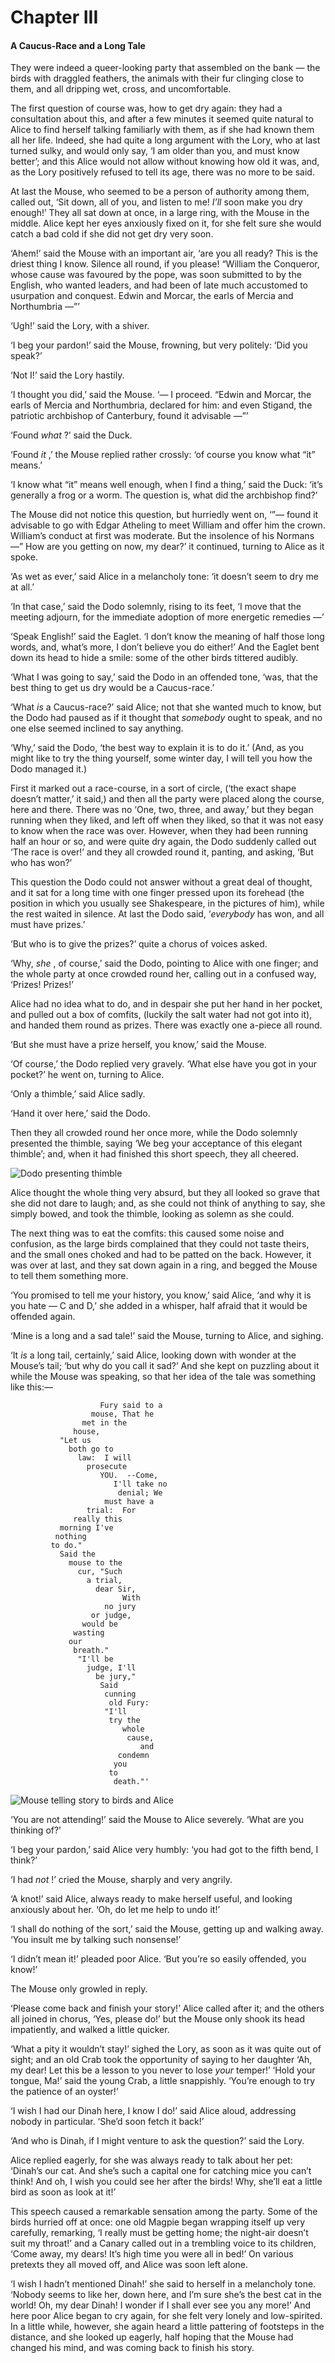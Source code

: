 # Chapter III

#### A Caucus-Race and a Long Tale

They were indeed a queer-looking party that assembled on the bank — the birds with draggled feathers, the animals with their fur clinging close to them, and all dripping wet, cross, and uncomfortable.

The first question of course was, how to get dry again: they had a consultation about this, and after a few minutes it seemed quite natural to Alice to find herself talking familiarly with them, as if she had known them all her life. Indeed, she had quite a long argument with the Lory, who at last turned sulky, and would only say, ‘I am older than you, and must know better’; and this Alice would not allow without knowing how old it was, and, as the Lory positively refused to tell its age, there was no more to be said.

At last the Mouse, who seemed to be a person of authority among them, called out, ‘Sit down, all of you, and listen to me! *I’ll* soon make you dry enough!’ They all sat down at once, in a large ring, with the Mouse in the middle. Alice kept her eyes anxiously fixed on it, for she felt sure she would catch a bad cold if she did not get dry very soon.

‘Ahem!’ said the Mouse with an important air, ‘are you all ready? This is the driest thing I know. Silence all round, if you please! “William the Conqueror, whose cause was favoured by the pope, was soon submitted to by the English, who wanted leaders, and had been of late much accustomed to usurpation and conquest. Edwin and Morcar, the earls of Mercia and Northumbria —”’

‘Ugh!’ said the Lory, with a shiver.

‘I beg your pardon!’ said the Mouse, frowning, but very politely: ‘Did you speak?’

‘Not I!’ said the Lory hastily.

‘I thought you did,’ said the Mouse. ‘— I proceed. “Edwin and Morcar, the earls of Mercia and Northumbria, declared for him: and even Stigand, the patriotic archbishop of Canterbury, found it advisable —”’

‘Found *what* ?’ said the Duck.

‘Found *it* ,’ the Mouse replied rather crossly: ‘of course you know what “it” means.’

‘I know what “it” means well enough, when I find a thing,’ said the Duck: ‘it’s generally a frog or a worm. The question is, what did the archbishop find?’

The Mouse did not notice this question, but hurriedly went on, ‘”— found it advisable to go with Edgar Atheling to meet William and offer him the crown. William’s conduct at first was moderate. But the insolence of his Normans —” How are you getting on now, my dear?’ it continued, turning to Alice as it spoke.

‘As wet as ever,’ said Alice in a melancholy tone: ‘it doesn’t seem to dry me at all.’

‘In that case,’ said the Dodo solemnly, rising to its feet, ‘I move that the meeting adjourn, for the immediate adoption of more energetic remedies —’

‘Speak English!’ said the Eaglet. ‘I don’t know the meaning of half those long words, and, what’s more, I don’t believe you do either!’ And the Eaglet bent down its head to hide a smile: some of the other birds tittered audibly.

‘What I was going to say,’ said the Dodo in an offended tone, ‘was, that the best thing to get us dry would be a Caucus-race.’

‘What *is* a Caucus-race?’ said Alice; not that she wanted much to know, but the Dodo had paused as if it thought that *somebody* ought to speak, and no one else seemed inclined to say anything.

‘Why,’ said the Dodo, ‘the best way to explain it is to do it.’ (And, as you might like to try the thing yourself, some winter day, I will tell you how the Dodo managed it.)

First it marked out a race-course, in a sort of circle, (‘the exact shape doesn’t matter,’ it said,) and then all the party were placed along the course, here and there. There was no ‘One, two, three, and away,’ but they began running when they liked, and left off when they liked, so that it was not easy to know when the race was over. However, when they had been running half an hour or so, and were quite dry again, the Dodo suddenly called out ‘The race is over!’ and they all crowded round it, panting, and asking, ‘But who has won?’

This question the Dodo could not answer without a great deal of thought, and it sat for a long time with one finger pressed upon its forehead (the position in which you usually see Shakespeare, in the pictures of him), while the rest waited in silence. At last the Dodo said, ‘*everybody* has won, and all must have prizes.’

‘But who is to give the prizes?’ quite a chorus of voices asked.

‘Why, *she* , of course,’ said the Dodo, pointing to Alice with one finger; and the whole party at once crowded round her, calling out in a confused way, ‘Prizes! Prizes!’

Alice had no idea what to do, and in despair she put her hand in her pocket, and pulled out a box of comfits, (luckily the salt water had not got into it), and handed them round as prizes. There was exactly one a-piece all round.

‘But she must have a prize herself, you know,’ said the Mouse.

‘Of course,’ the Dodo replied very gravely. ‘What else have you got in your pocket?’ he went on, turning to Alice.

‘Only a thimble,’ said Alice sadly.

‘Hand it over here,’ said the Dodo.

Then they all crowded round her once more, while the Dodo solemnly presented the thimble, saying ‘We beg your acceptance of this elegant thimble’; and, when it had finished this short speech, they all cheered.


![Dodo presenting thimble](https://zuixjs.github.io/zuix/app/content/docs/examples/alice/img/ch_3_1.png)

Alice thought the whole thing very absurd, but they all looked so grave that she did not dare to laugh; and, as she could not think of anything to say, she simply bowed, and took the thimble, looking as solemn as she could.

The next thing was to eat the comfits: this caused some noise and confusion, as the large birds complained that they could not taste theirs, and the small ones choked and had to be patted on the back. However, it was over at last, and they sat down again in a ring, and begged the Mouse to tell them something more.

‘You promised to tell me your history, you know,’ said Alice, ‘and why it is you hate — C and D,’ she added in a whisper, half afraid that it would be offended again.

‘Mine is a long and a sad tale!’ said the Mouse, turning to Alice, and sighing.

‘It *is* a long tail, certainly,’ said Alice, looking down with wonder at the Mouse’s tail; ‘but why do you call it sad?’ And she kept on puzzling about it while the Mouse was speaking, so that her idea of the tale was something like this:—

```
                    Fury said to a
                  mouse, That he
                met in the
              house,
           "Let us
             both go to
               law:  I will
                 prosecute
                    YOU.  --Come,
                       I'll take no
                        denial; We
                     must have a
                 trial:  For
              really this
           morning I've
          nothing
         to do."
           Said the
             mouse to the
               cur, "Such
                 a trial,
                   dear Sir,
                         With
                     no jury
                  or judge,
                would be
              wasting
             our
              breath."
               "I'll be
                 judge, I'll
                   be jury,"
                    Said
                     cunning
                      old Fury:
                     "I'll
                      try the
                         whole
                          cause,
                             and
                        condemn
                       you
                      to
                       death."'
```


![Mouse telling story to birds and Alice](https://zuixjs.github.io/zuix/app/content/docs/examples/alice/img/ch_3_2.png)

‘You are not attending!’ said the Mouse to Alice severely. ‘What are you thinking of?’

‘I beg your pardon,’ said Alice very humbly: ‘you had got to the fifth bend, I think?’

‘I had *not* !’ cried the Mouse, sharply and very angrily.

‘A knot!’ said Alice, always ready to make herself useful, and looking anxiously about her. ‘Oh, do let me help to undo it!’

‘I shall do nothing of the sort,’ said the Mouse, getting up and walking away. ‘You insult me by talking such nonsense!’

‘I didn’t mean it!’ pleaded poor Alice. ‘But you’re so easily offended, you know!’

The Mouse only growled in reply.

‘Please come back and finish your story!’ Alice called after it; and the others all joined in chorus, ‘Yes, please do!’ but the Mouse only shook its head impatiently, and walked a little quicker.

‘What a pity it wouldn’t stay!’ sighed the Lory, as soon as it was quite out of sight; and an old Crab took the opportunity of saying to her daughter ‘Ah, my dear! Let this be a lesson to you never to lose *your* temper!’ ‘Hold your tongue, Ma!’ said the young Crab, a little snappishly. ‘You’re enough to try the patience of an oyster!’

‘I wish I had our Dinah here, I know I do!’ said Alice aloud, addressing nobody in particular. ‘She’d soon fetch it back!’

‘And who is Dinah, if I might venture to ask the question?’ said the Lory.

Alice replied eagerly, for she was always ready to talk about her pet: ‘Dinah’s our cat. And she’s such a capital one for catching mice you can’t think! And oh, I wish you could see her after the birds! Why, she’ll eat a little bird as soon as look at it!’

This speech caused a remarkable sensation among the party. Some of the birds hurried off at once: one old Magpie began wrapping itself up very carefully, remarking, ‘I really must be getting home; the night-air doesn’t suit my throat!’ and a Canary called out in a trembling voice to its children, ‘Come away, my dears! It’s high time you were all in bed!’ On various pretexts they all moved off, and Alice was soon left alone.

‘I wish I hadn’t mentioned Dinah!’ she said to herself in a melancholy tone. ‘Nobody seems to like her, down here, and I’m sure she’s the best cat in the world! Oh, my dear Dinah! I wonder if I shall ever see you any more!’ And here poor Alice began to cry again, for she felt very lonely and low-spirited. In a little while, however, she again heard a little pattering of footsteps in the distance, and she looked up eagerly, half hoping that the Mouse had changed his mind, and was coming back to finish his story.
